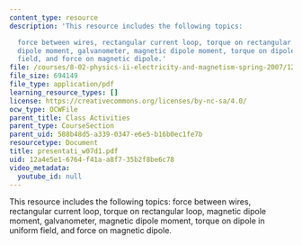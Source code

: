 ```yaml
---
content_type: resource
description: 'This resource includes the following topics:

  force between wires, rectangular current loop, torque on rectangular loop, magnetic
  dipole moment, galvanometer, magnetic dipole moment, torque on dipole in uniform
  field, and force on magnetic dipole.'
file: /courses/8-02-physics-ii-electricity-and-magnetism-spring-2007/12a4e5e16764f41aa8f735b2f8be6c78_presentati_w07d1.pdf
file_size: 694149
file_type: application/pdf
learning_resource_types: []
license: https://creativecommons.org/licenses/by-nc-sa/4.0/
ocw_type: OCWFile
parent_title: Class Activities
parent_type: CourseSection
parent_uid: 588b48d5-a339-0347-e6e5-b16b0ec1fe7b
resourcetype: Document
title: presentati_w07d1.pdf
uid: 12a4e5e1-6764-f41a-a8f7-35b2f8be6c78
video_metadata:
  youtube_id: null
---
```

This resource includes the following topics:
force between wires, rectangular current loop, torque on rectangular loop, magnetic dipole moment, galvanometer, magnetic dipole moment, torque on dipole in uniform field, and force on magnetic dipole.